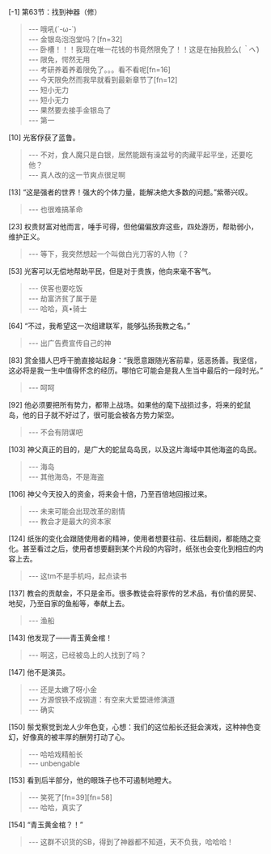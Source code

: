 
[-1] 第63节：找到神器（修）
>--- 哦吼(´-ω-`)<br>
>--- 金银岛泡泡堂吗？[fn=32]<br>
>--- 卧槽！！！我现在唯一花钱的书竟然限免了！！这是在抽我脸么(*｀へ´*)<br>
>--- 限免，愕然无用<br>
>--- 考研养着养着限免了。。。看不看呢[fn=16]<br>
>--- 今天限免然而我早就看到最新章节了[fn=12]<br>
>--- 短小无力<br>
>--- 短小无力<br>
>--- 果然要去接手金银岛了<br>
>--- 第一<br>

[10] 光客俘获了蓝鲁。
>--- 不对，食人魔只是白银，居然能跟有澡盆号的肉藏平起平坐，还要吃他？<br>
>--- 真人改的这一节爽点很足啊<br>

[13] “这是强者的世界！强大的个体力量，能解决绝大多数的问题。”紫蒂兴叹。
>--- 也很难搞革命<br>

[23] 权贵财富对他而言，唾手可得，但他偏偏放弃这些，四处游历，帮助弱小，维护正义。
>--- 等下，我突然想起一个叫做白光刀客的人物（？<br>

[53] 光客可以无偿地帮助平民，但是对于贵族，他向来毫不客气。
>--- 侠客也要吃饭<br>
>--- 劫富济贫了属于是<br>
>--- 哈哈，真•骑士<br>

[64] “不过，我希望这一次组建联军，能够弘扬我教之名。”
>--- 出广告费宣传自己的神<br>

[83] 赏金猎人巴呼干脆直接站起身：“我愿意跟随光客前辈，惩恶扬善。我坚信，这必将是我一生中值得怀念的经历。哪怕它可能会是我人生当中最后的一段时光。”
>--- 呵呵<br>

[92] 他必须要把所有势力，都带上战场。如果他的麾下战损过多，将来的蛇鼠岛，他的日子就不好过了，很可能会被各方势力架空。
>--- 不会有阴谋吧<br>

[103] 神父真正的目的，是广大的蛇鼠岛岛民，以及这片海域中其他海盗的岛民。
>--- 海岛<br>
>--- 其他海岛，不是海盗<br>

[106] 神父今天投入的资金，将来会十倍，乃至百倍地回报过来。
>--- 未来可能会出现改革的剧情<br>
>--- 教会才是最大的资本家<br>

[124] 纸张的变化会跟随使用者的精神，使用者想要往前、往后翻阅，都能随之变化。甚至看过之后，使用者想要翻到某个片段的内容时，纸张也会变化到相应的内容上去。
>--- 这tm不是手机吗，起点读书<br>

[137] 教会的贡献金，不只是金币。很多教徒会将家传的艺术品，有价值的房契、地契，乃至自家的鱼船等，奉献上去。
>--- 渔船<br>

[143] 他发现了——青玉黄金棺！
>--- 啊这，已经被岛上的人找到了吗？<br>

[147] 他不是演员。
>--- 还是太嫩了呀小金<br>
>--- 方源恨铁不成钢道：有空来大爱盟进修演道<br>
>--- 确实<br>

[150] 鬃戈察觉到龙人少年色变，心想：我们的这位船长还挺会演戏，这种神色变幻，好像真的被丰厚的酬劳打动了心。
>--- 哈哈戏精船长<br>
>--- unbengable<br>

[153] 看到后半部分，他的眼珠子也不可遏制地瞪大。
>--- 笑死了[fn=39][fn=58]<br>
>--- 哈哈，真实了<br>

[154] “青玉黄金棺？！”
>--- 这群不识货的SB，得到了神器都不知道，天不负我，哈哈哈！<br>
